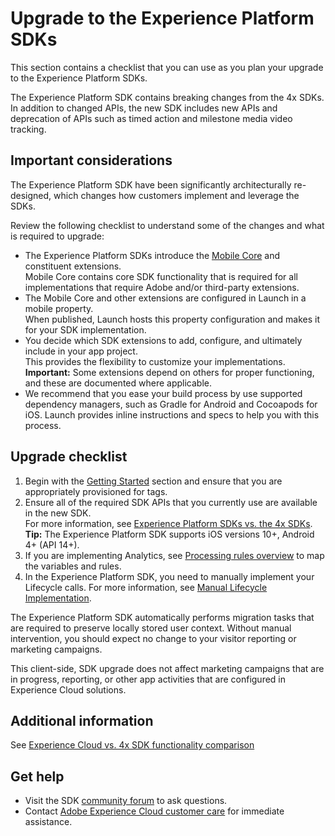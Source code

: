 # Upgrade to the Experience Platform SDKs

This section contains a checklist that you can use as you plan your upgrade to the Experience Platform SDKs.

<InlineAlert variant="info" slots="text"/>

The Experience Platform SDK contains breaking changes from the 4x SDKs.<br/>In addition to changed APIs, the new SDK includes new APIs and deprecation of APIs such as timed action and milestone media video tracking.

## Important considerations

The Experience Platform SDK have been significantly architecturally re-designed, which changes how customers implement and leverage the SDKs.

Review the following checklist to understand some of the changes and what is required to upgrade:

- The Experience Platform SDKs introduce the [Mobile Core](https://aep-sdks.gitbook.io/docs/foundation-extensions/mobile-core) and constituent extensions.<br/>Mobile Core contains core SDK functionality that is required for all implementations that require Adobe and/or third-party extensions.
- The Mobile Core and other extensions are configured in Launch in a mobile property.<br/>When published, Launch hosts this property configuration and makes it for your SDK implementation.
- You decide which SDK extensions to add, configure, and ultimately include in your app project.<br/>This provides the flexibility to customize your implementations.<br/>**Important:** Some extensions depend on others for proper functioning, and these are documented where applicable.
- We recommend that you ease your build process by use supported dependency managers, such as Gradle for Android and Cocoapods for iOS. Launch provides inline instructions and specs to help you with this process.

## Upgrade checklist

1. Begin with the [Getting Started](https://aep-sdks.gitbook.io/docs/getting-started/create-a-mobile-property) section and ensure that you are appropriately provisioned for tags.
1. Ensure all of the required SDK APIs that you currently use are available in the new SDK.<br/>For more information, see [Experience Platform SDKs vs. the 4x SDKs](comparison.md).<br/>**Tip:** The Experience Platform SDK supports iOS versions 10+, Android 4+ (API 14+).
1. If you are implementing Analytics, see [Processing rules overview](https://experienceleague.adobe.com/docs/analytics/admin/admin-tools/processing-rules/processing-rules.html?lang=en) to map the variables and rules.
1. In the Experience Platform SDK, you need to manually implement your Lifecycle calls. For more information, see [Manual Lifecycle Implementation](manual-lifecycle-implementation.md).

The Experience Platform SDK automatically performs migration tasks that are required to preserve locally stored user context. Without manual intervention, you should expect no change to your visitor reporting or marketing campaigns.

<InlineAlert variant="info" slots="text"/>

This client-side, SDK upgrade does not affect marketing campaigns that are in progress, reporting, or other app activities that are configured in Experience Cloud solutions.

## Additional information

See [Experience Cloud vs. 4x SDK functionality comparison](comparison.md)

## Get help

- Visit the SDK [community forum](https://experienceleaguecommunities.adobe.com/t5/adobe-experience-platform-sdks/ct-p/platform-sdk) to ask questions.
- Contact [Adobe Experience Cloud customer care](https://experienceleague.adobe.com/?support-solution=General#support) for immediate assistance.
